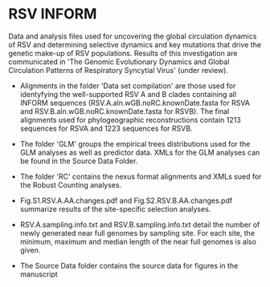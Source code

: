 # RSV INFORM

Data and analysis files used for uncovering the global circulation dynamics of RSV and determining selective dynamics and key mutations that drive the genetic make-up of RSV populations. Results of this investigation are communicated in 'The Genomic Evolutionary Dynamics and Global Circulation Patterns of Respiratory Syncytial Virus' (under review). 

* Alignments in the folder 'Data set compilation' are those used for identyfying the well-supported RSV A and B clades containing all INFORM sequences (RSV.A.aln.wGB.noRC.knownDate.fasta for RSVA and RSV.B.aln.wGB.noRC.knownDate.fasta for RSVB). The final alignments used for phylogeographic reconstructions contain 1213 sequences for RSVA and 1223 sequences for RSVB.

* The folder 'GLM' groups the empirical trees distributions used for the GLM analyses as well as predictor data. XMLs for the GLM analyses can be found in the Source Data Folder.

* The folder 'RC' contains the nexus format alignments and XMLs sued for the Robust Counting analyses. 

* Fig.S1.RSV.A.AA.changes.pdf and Fig.S2.RSV.B.AA.changes.pdf summarize results of the site-specific selection analyses. 

* RSV.A.sampling.info.txt and RSV.B.sampling.info.txt detail the number of newly generated near full genomes by sampling site. For each site, the minimum, maximum and median length of the near full genomes is also given. 

* The Source Data folder contains the source data for figures in the manuscript
